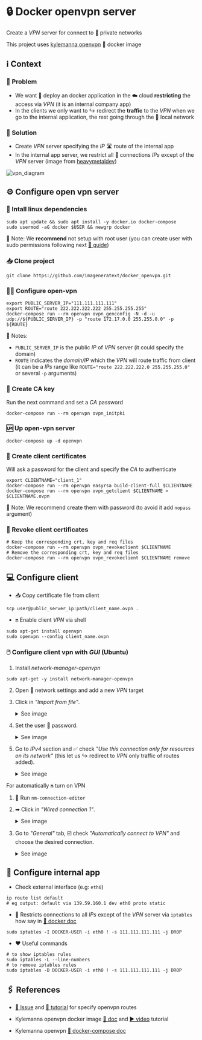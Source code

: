 # 🔒 Docker openvpn server

Create a _VPN_ server for connect to 🔗 private networks

This project uses [kylemanna openvpn](https://hub.docker.com/r/kylemanna/openvpn) 🐋 docker image

## ℹ️ Context

### 😬 Problem

- We want 🚀 deploy an docker application in the ☁️ cloud **restricting** the access via _VPN_ (it is an internal company app)
- In the clients we only want to ↪️ redirect the **traffic** to the _VPN_ when we go to the internal application, the rest going through the 📍 local network

### 💼 Solution

- Create _VPN_ server specifying the _IP_ 🛣️ route of the internal app
- In the internal app server, we restrict all 🔗 connections _IPs_ except of the _VPN_ server (image from [heavymetaldev](https://heavymetaldev.com/openvpn-with-docker))

![vpn_diagram](https://user-images.githubusercontent.com/22328176/126044983-3883e6e1-276c-430d-8610-850a425fc562.png)

## ⚙️ Configure open vpn server

### 🐧 Intall linux dependencies

```shell
sudo apt update && sudo apt install -y docker.io docker-compose
sudo usermod -aG docker $USER && newgrp docker
```

📝 Note: We **recommend** not setup with root user (you can create user with sudo permissions following next [🦮 guide](https://www.digitalocean.com/community/tutorials/initial-server-setup-with-ubuntu-20-04))

### 📥 Clone project

```shell
git clone https://github.com/imageneratext/docker_openvpn.git
```

### 👨‍🔧 Configure open-vpn

```shell
export PUBLIC_SERVER_IP="111.111.111.111"
export ROUTE="route 222.222.222.222 255.255.255.255"
docker-compose run --rm openvpn ovpn_genconfig -N -d -u udp://${PUBLIC_SERVER_IP} -p "route 172.17.0.0 255.255.0.0" -p ${ROUTE}
```

📝 Notes:

- `PUBLIC_SERVER_IP` is the public _IP_ of _VPN_ server (it could specify the domain)
- `ROUTE` indicates the _domain/IP_ which the _VPN_ will route traffic from client (it can be a _IPs_ range like `ROUTE="route 222.222.222.0 255.255.255.0"` or several `-p` arguments)

### 🔑 Create CA key

Run the next command and set a _CA_ password

```shell
docker-compose run --rm openvpn ovpn_initpki
```

### 🆙 Up open-vpn server

```shell
docker-compose up -d openvpn
```

### 👤 Create client certificates

Will ask a password for the client and specify the _CA_ to authenticate

```shell
export CLIENTNAME="client_1"
docker-compose run --rm openvpn easyrsa build-client-full $CLIENTNAME
docker-compose run --rm openvpn ovpn_getclient $CLIENTNAME > $CLIENTNAME.ovpn
```

📝 Note: We recommend create them with password (to avoid it add `nopass` argument)

### 🧹 Revoke client certificates

```shell
# Keep the corresponding crt, key and req files
docker-compose run --rm openvpn ovpn_revokeclient $CLIENTNAME
# Remove the corresponding crt, key and req files
docker-compose run --rm openvpn ovpn_revokeclient $CLIENTNAME remove
```

## 💻 Configure client

- 📥 Copy certificate file from client

```shell
scp user@public_server_ip:path/client_name.ovpn .
```

- 🔛 Enable client _VPN_ via shell

```shell
sudo apt-get install openvpn
sudo openvpn --config client_name.ovpn
```

### 🖱️ Configure client vpn with _GUI_ (Ubuntu)

1. Install _network-manager-openvpn_

```shell
sudo apt-get -y install network-manager-openvpn
```

2. Open 📶 network settings and add a new _VPN_ target

3. Click in _"Import from file"_. <details><summary>See image</summary>![vpn_settings_ubuntu_](https://user-images.githubusercontent.com/22328176/126045438-8a314b4e-819c-4832-bf65-a1e4d35d5ec8.png)</details>

4. Set the user 🔑 password. <details><summary>See image</summary>![pass_vpn_settings](https://user-images.githubusercontent.com/22328176/126045431-23ae3f16-e6c6-4360-b5f0-c856349e3a32.png)</details>

5. Go to _IPv4_ section and ✅ check _"Use this connection only for resources on its network"_ (this let us ↪️ redirect to _VPN_ only traffic of routes added). <details><summary>See image</summary>![ipv4_vpn_setting](https://user-images.githubusercontent.com/22328176/126045421-a7c1a4f7-e6b5-4cde-8386-44f64ce010d2.png)</details>


For automatically 🔛 turn on VPN

1. 🐚 Run `nm-connection-editor`

2. ➡ Click in _"Wired connection 1"_. <details><summary>See image</summary>![network_connection](https://user-images.githubusercontent.com/22328176/134207485-d72481a9-3649-4094-a608-421257dd818d.png)</details>

3. Go to _"General"_ tab, ☑️ check _"Automatically connect to VPN"_ and choose the desired connection. <details><summary>See image</summary>![wired_connection](https://user-images.githubusercontent.com/22328176/134207430-938d2bba-07e3-44da-a452-dabe8657fea4.png)</details>

## 📱 Configure internal app

- Check external interface (e.g: `eth0`)

```shell
ip route list default
# eg output: default via 139.59.160.1 dev eth0 proto static
```

- 🔐 Restricts connections to all _IPs_ except of the _VPN_ server via `iptables` how say in [🐋 docker doc](https://docs.docker.com/network/iptables/#restrict-connections-to-the-docker-host)

```shell
sudo iptables -I DOCKER-USER -i eth0 ! -s 111.111.111.111 -j DROP
```

- ❤️ Useful commands

```shell
# to show iptables rules
sudo iptables -L --line-numbers
# to remove iptables rules
sudo iptables -D DOCKER-USER -i eth0 ! -s 111.111.111.111 -j DROP
```

## 🖇️ References

- [💬 Issue](https://github.com/kylemanna/docker-openvpn/issues/288) and [📙 tutorial](https://heavymetaldev.com/openvpn-with-docker) for specify openvpn routes

- Kylemanna openvpn docker image [📄 doc](https://github.com/kylemanna/docker-openvpn#openvpn-for-docker) and [▶️ video](https://www.youtube.com/watch?v=Ulew2JHUHfE) tutorial

- Kylemanna openvpn [🐙 docker-compose doc](https://github.com/kylemanna/docker-openvpn/blob/master/docs/docker-compose.md)
